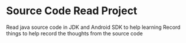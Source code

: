 # Source Code Read Project
Read java source code in JDK and Android SDK to help learning
Record things to help record the thoughts from the source code
